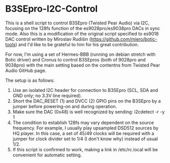 # B3SEpro-I2C-Control

This is a shell script to control B3SEpro (Twisted Pear Audio) via I2C, focusing on the 128fs function of the es9028pro/es9038pro DACs in sync mode. Also this is a modification of the original script specified to es9018 DAC control written by Miroslav Rudišin (https://github.com/miero/botic-tools) and I'd like to be grateful to him for his great contribution.

For now, I'm using a set of Hermes-BBB (running on debian stretch with Botic driver) and Cronus to control B3SEpros (both of 9028pro and 9038pro) with the main setting based on the contentns from Twisted Pear Audio GitHub page.

The setup is as follows:

1. Use an isolated I2C header for connection to B3SEpro (SCL, SDA and GND only; no 3.3V line required).
2. Short the DAC_RESET (1) and DVCC (2) GPIO pins on the B3SEpro by a jumper before powering-on and during operation.
3. Make sure the DAC (0x48) is well recognized by sending: i2cdetect -r -y 1
4. The condition to establish 128fs may vary dependent on the source frequency. For example, I usually play upsampled DSD512 sources by HQ player. In this case, a set of 45/49 clocks will be required with a jumper for clock divider set to 1/4 (I don't know why) instead of usual 1/2.
5. If this script is confirmed to work, making a link in /etc/rc.local will be convenient for automatic setting.
